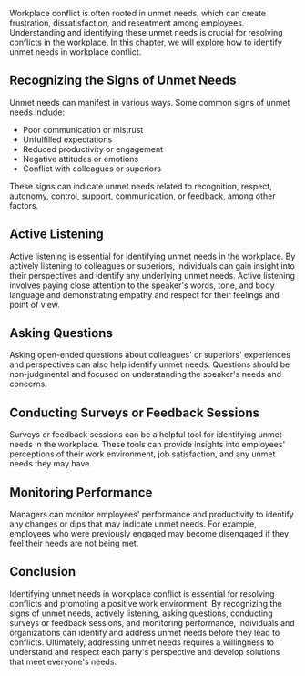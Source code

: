 

Workplace conflict is often rooted in unmet needs, which can create frustration, dissatisfaction, and resentment among employees. Understanding and identifying these unmet needs is crucial for resolving conflicts in the workplace. In this chapter, we will explore how to identify unmet needs in workplace conflict.

## Recognizing the Signs of Unmet Needs

Unmet needs can manifest in various ways. Some common signs of unmet needs include:

- Poor communication or mistrust
- Unfulfilled expectations
- Reduced productivity or engagement
- Negative attitudes or emotions
- Conflict with colleagues or superiors

These signs can indicate unmet needs related to recognition, respect, autonomy, control, support, communication, or feedback, among other factors.

## Active Listening

Active listening is essential for identifying unmet needs in the workplace. By actively listening to colleagues or superiors, individuals can gain insight into their perspectives and identify any underlying unmet needs. Active listening involves paying close attention to the speaker's words, tone, and body language and demonstrating empathy and respect for their feelings and point of view.

## Asking Questions

Asking open-ended questions about colleagues' or superiors' experiences and perspectives can also help identify unmet needs. Questions should be non-judgmental and focused on understanding the speaker's needs and concerns.

## Conducting Surveys or Feedback Sessions

Surveys or feedback sessions can be a helpful tool for identifying unmet needs in the workplace. These tools can provide insights into employees' perceptions of their work environment, job satisfaction, and any unmet needs they may have.

## Monitoring Performance

Managers can monitor employees' performance and productivity to identify any changes or dips that may indicate unmet needs. For example, employees who were previously engaged may become disengaged if they feel their needs are not being met.

## Conclusion

Identifying unmet needs in workplace conflict is essential for resolving conflicts and promoting a positive work environment. By recognizing the signs of unmet needs, actively listening, asking questions, conducting surveys or feedback sessions, and monitoring performance, individuals and organizations can identify and address unmet needs before they lead to conflicts. Ultimately, addressing unmet needs requires a willingness to understand and respect each party's perspective and develop solutions that meet everyone's needs.
